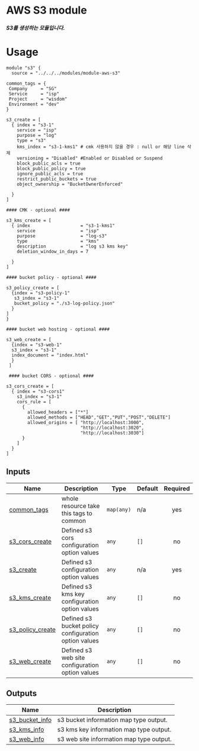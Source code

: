 <!-- BEGIN_TF_DOCS -->

# AWS S3 module
##### S3를 생성하는 모듈입니다.

# Usage
```
module "s3" {
  source = "../../../modules/module-aws-s3"

common_tags = {
 Company     = "SG"
 Service     = "isp"
 Project     = "wisdom"
 Environment = "dev"
}

s3_create = [
  { index = "s3-1"
    service = "isp"
    purpose = "log"
    type = "s3"
    kms_index = "s3-1-kms1" # cmk 사용하지 않을 경우 : null or 해당 line 삭제
    versioning = "Disabled" #Enabled or Disabled or Suspend
    block_public_acls = true
    block_public_policy = true
    ignore_public_acls = true
    restrict_public_buckets = true
    object_ownership = "BucketOwnerEnforced"

  }
]

#### CMK - optional ####

s3_kms_create = [
  { index                   = "s3-1-kms1"
    service                 = "isp"
    purpose                 = "log-s3"
    type                    = "kms"
    description             = "log s3 kms key"
    deletion_window_in_days = 7

  }
]

#### bucket policy - optional ####

s3_policy_create = [
  {index = "s3-policy-1"
   s3_index = "s3-1"
   bucket_policy = "./s3-log-policy.json"
  }
]
}

#### bucket web hosting - optional ####

s3_web_create = [
  {index = "s3-web-1"
  s3_index = "s3-1"
  index_document = "index.html"
  }
 ]

 #### bucket CORS - optional ####

s3_cors_create = [
  { index = "s3-cors1"
    s3_index = "s3-1"
    cors_rule = [
      {
        allowed_headers = ["*"]
        allowed_methods = ["HEAD","GET","PUT","POST","DELETE"]
        allowed_origins = [ "http://localhost:3000",
                            "http://localhost:3020",
                            "http://localhost:3030"]
      }
    ]
  }
]

```

## Inputs

| Name | Description | Type | Default | Required |
|------|-------------|------|---------|:--------:|
| <a name="input_common_tags"></a> [common\_tags](#input\_common\_tags) | whole resource take this tags to common | `map(any)` | n/a | yes |
| <a name="input_s3_cors_create"></a> [s3\_cors\_create](#input\_s3\_cors\_create) | Defined s3 cors  configuration option values | `any` | `[]` | no |
| <a name="input_s3_create"></a> [s3\_create](#input\_s3\_create) | Defined s3 configuration option values | `any` | n/a | yes |
| <a name="input_s3_kms_create"></a> [s3\_kms\_create](#input\_s3\_kms\_create) | Defined s3 kms key configuration option values | `any` | `[]` | no |
| <a name="input_s3_policy_create"></a> [s3\_policy\_create](#input\_s3\_policy\_create) | Defined s3 bucket policy configuration option values | `any` | `[]` | no |
| <a name="input_s3_web_create"></a> [s3\_web\_create](#input\_s3\_web\_create) | Defined s3 web site  configuration option values | `any` | `[]` | no |

## Outputs

| Name | Description |
|------|-------------|
| <a name="output_s3_bucket_info"></a> [s3\_bucket\_info](#output\_s3\_bucket\_info) | s3 bucket information map type output. |
| <a name="output_s3_kms_info"></a> [s3\_kms\_info](#output\_s3\_kms\_info) | s3 kms key information map type output. |
| <a name="output_s3_web_info"></a> [s3\_web\_info](#output\_s3\_web\_info) | s3 web site information map type output. |
<!-- END_TF_DOCS -->